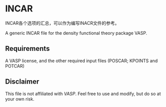 INCAR
=====
INCAR各个选项的汇总，可以作为编写INACR文件的参考。

A generic INCAR file for the density functional theory package VASP. 

Requirements
------------
A VASP license, and the other required input files (POSCAR; KPOINTS and POTCAR)

Disclaimer
----------
This file is not affiliated with *VASP*. Feel free to use and modify, but do so at your own risk. 
